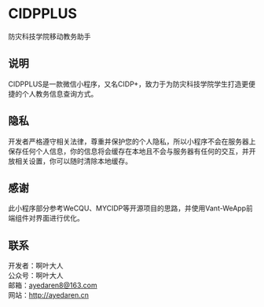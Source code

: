 # CIDPPLUS
防灾科技学院移动教务助手

## 说明
CIDPPLUS是一款微信小程序，又名CIDP+，致力于为防灾科技学院学生打造更便捷的个人教务信息查询方式。

## 隐私
开发者严格遵守相关法律，尊重并保护您的个人隐私，所以小程序不会在服务器上保存任何个人信息，你的信息将会缓存在本地且不会与服务器有任何的交互，并开放相关设置，你可以随时清除本地缓存。

## 感谢
此小程序部分参考WeCQU、MYCIDP等开源项目的思路，并使用Vant-WeApp前端组件对界面进行优化。

## 联系
开发者：啊叶大人   
公众号：啊叶大人    
邮箱：ayedaren8@163.com  
网站：http://ayedaren.cn  
 

